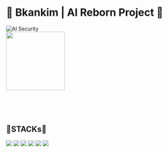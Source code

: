 # 🔄 Bkankim | AI Reborn Project 🔐
![AI Security](https://img.shields.io/badge/Specialization-AI_Security-blueviolet)
<br>
<img src="https://github.com/user-attachments/assets/3d70228c-59b4-4870-90f8-0e701c502caa" width="160" height="160"/>
<br><br>


<br><br>

## **💼STACKs💼**


<img src="https://img.shields.io/badge/javascript-F7DF1E?style=for-the-badge&logo=javascript&logoColor=black">
<img src="https://img.shields.io/badge/linux-FCC624?style=for-the-badge&logo=linux&logoColor=black">
<img src="https://img.shields.io/badge/juniper-84B135?style=for-the-badge&logo=junipernetworks&logoColor=black">
<img src="https://img.shields.io/badge/cisco-1BA0D7?style=for-the-badge&logo=cisco&logoColor=black">
<img src="https://img.shields.io/badge/netgear-2C262D?style=for-the-badge&logo=netgear&logoColor=black">
<img src="https://img.shields.io/badge/fortinet-EE3124?style=for-the-badge&logo=fortinet&logoColor=black">

